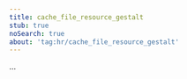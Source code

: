 ```yaml
---
title: cache_file_resource_gestalt
stub: true
noSearch: true
about: 'tag:hr/cache_file_resource_gestalt'
---
```

  ...
